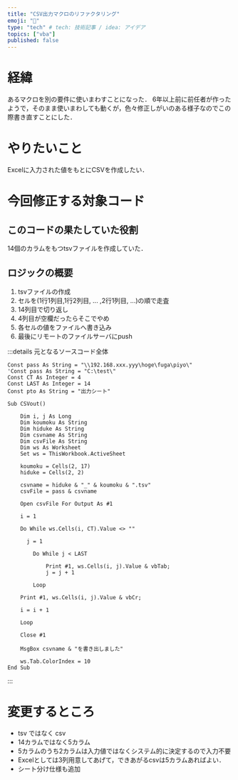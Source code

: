 ```yaml
---
title: "CSV出力マクロのリファクタリング"
emoji: "🌭"
type: "tech" # tech: 技術記事 / idea: アイデア
topics: ["vba"]
published: false
---
```


# 経緯
あるマクロを別の要件に使いまわすことになった．
6年以上前に前任者が作ったようで，そのまま使いまわしても動くが，色々修正しがいのある様子なのでこの際書き直すことにした．

# やりたいこと
Excelに入力された値をもとにCSVを作成したい．

# 今回修正する対象コード
## このコードの果たしていた役割
14個のカラムをもつtsvファイルを作成していた．

## ロジックの概要
1. tsvファイルの作成
1. セルを(1行1列目,1行2列目, ... ,2行1列目, ...)の順で走査
2. 14列目で切り返し
3. 4列目が空欄だったらそこでやめ
4. 各セルの値をファイルへ書き込み
5. 最後にリモートのファイルサーバにpush

:::details 元となるソースコード全体
```vba
Const pass As String = "\\192.168.xxx.yyy\hoge\fuga\piyo\"
'Const pass As String = "C:\test\"
Const CT As Integer = 4
Const LAST As Integer = 14
Const pto As String = "出力シート"

Sub CSVout()

    Dim i, j As Long
    Dim koumoku As String
    Dim hiduke As String
    Dim csvname As String
    Dim csvFile As String
    Dim ws As Worksheet
    Set ws = ThisWorkbook.ActiveSheet
    
    koumoku = Cells(2, 17)
    hiduke = Cells(2, 2)

    csvname = hiduke & "_" & koumoku & ".tsv"
    csvFile = pass & csvname
 
    Open csvFile For Output As #1
 
    i = 1
 
    Do While ws.Cells(i, CT).Value <> ""
 
      j = 1
      
        Do While j < LAST
    
            Print #1, ws.Cells(i, j).Value & vbTab;
            j = j + 1
 
        Loop
 
    Print #1, ws.Cells(i, j).Value & vbCr;
    
    i = i + 1
 
    Loop
 
    Close #1
 
    MsgBox csvname & "を書き出しました"
    
    ws.Tab.ColorIndex = 10
End Sub
```
:::

# 変更するところ

* tsv ではなく csv
* 14カラムではなく5カラム
* 5カラムのうち2カラムは入力値ではなくシステム的に決定するので入力不要
* Excelとしては3列用意してあげて，できあがるcsvは5カラムあればよい．
* シート分け仕様も追加